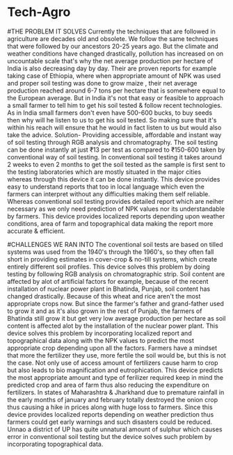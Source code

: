 # Tech-Agro
#THE PROBLEM IT SOLVES
Currently the techniques that are followed in agriculture are decades old and obsolete. We follow the same techniques that were followed by our ancestors 20-25 years ago. But the climate and weather conditions have changed drastically, pollution has increased on on uncountable scale that's why the net average production per hectare of India is also decreasing day by day. Their are proven reports for example taking case of Ethiopia, where when appropriate amount of NPK was used and proper soil testing was done to grow maize , their net average production reached around 6-7 tons per hectare that is somewhere equal to the European average. But in India it's not that easy or feasible to approach a small farmer to tell him to get his soil tested &amp; follow recent technologies. As in India small farmers don't even have 500-600 bucks, to buy seeds then why will he listen to us to get his soil tested. So making sure that it's within his reach will ensure that he would in fact listen to us but would also take the advice. Solution- Providing accessible, affordable and instant way of soil testing through RGB analysis and chromatography. The soil testing can be done instantly at just ₹13 per test as compared to ₹150-600 taken by conventional way of soil testing. In conventional soil testing it takes around 2 weeks to even 2 months to get the soil tested as the sample is first sent to the testing laboratories which are mostly situated in the major cities whereas through this device it can be done instantly. This device provides easy to understand reports that too in local language which even the farmers can interpret without any difficulties making them self reliable. Whereas conventional soil testing provides detailed report which are neiher necessary as we only need prediction of NPK values nor its understandable by farmers. This device provides localized reports depending upon weather conditions, area of farm and topographical data making the report more accurate &amp; efficient.

#CHALLENGES WE RAN INTO
The coventional soil tests are based on tilled systems was used from the 1940's through the 1960's, so they often fall short in providing estimates in cover-crop &amp; no-till systems, which create entirely different soil profiles. This device solves this problem by doing testing by following RGB analysis on chromatographic strip.  Soil content are affected by alot of artificial factors for example, because of the recent installation of nuclear power plant in Bhatinda, Punjab, soil content has changed drastically. Because of this wheat and rice aren't the most appropriate crops now. But since the farmer's father and grand-father used to grow it and as it's also grown in the rest of Punjab, the farmers of Bhatinda still grow it but get very low average production per hectare as soil content is affected alot by the installation of the nuclear power plant. This device solves this problem by incorporating localized report and topographical data along with the NPK values to predict the most appropriate crop depending upon all the factors.  Farmers have a mindset that more the fertilizer they use, more fertile the soil would be, but this is not the case. Not only use of access amount of fertilizers cause harm to crop but also leads to bio magnification and eutrophication. This device predicts the most appropriate amount and type of ferilizer required keep in mind the predicted crop and area of farm thus also reducing the expenditure on fertilizers.  In states of Maharashtra &amp; Jharkhand due to premature rainfall in the early months of january and february totally destroyed the onion crop thus causing a hike in prices along with huge loss to farmers. Since this device provides localized reports depending on weather prediction thus farmers could get early warnings and such disasters could be reduced.  Unnao a district of UP has quite unnatural amount of sulphur which causes error in conventional soil testing but the device solves such problem by incorporating topographical data.
